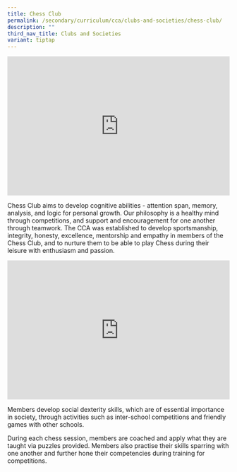 ```yaml
---
title: Chess Club
permalink: /secondary/curriculum/cca/clubs-and-societies/chess-club/
description: ""
third_nav_title: Clubs and Societies
variant: tiptap
---
```

<div class="iframe-wrapper">
<iframe height="315" width="100%" allowfullscreen="true" frameborder="0" src="https://www.youtube.com/embed/dlB6ekRzcGQ?si=1QcZWnzmeRJdnfya"></iframe>
</div>
<p>Chess Club aims to develop cognitive abilities - attention span, memory,
analysis, and logic for personal growth. Our philosophy is a healthy mind
through competitions, and support and encouragement for one another through
teamwork. The CCA was established to develop sportsmanship, integrity,
honesty, excellence, mentorship and empathy in members of the Chess Club,
and to nurture them to be able to play Chess during their leisure with
enthusiasm and passion.</p>
<div class="iframe-wrapper">
<iframe height="315" width="100%" allowfullscreen="true" frameborder="0" src="https://docs.google.com/presentation/d/e/2PACX-1vRHloxo9A1aR0bUcsvfPtFgfspxIUCm7JfFwC6Od3jzXJLbLMumUKy0azdHwOtUq832if74qWcNd96E/embed?start=true&amp;loop=true&amp;delayms=3000"></iframe>
</div>
<p>Members develop social dexterity skills, which are of essential importance
in society, through activities such as inter-school competitions and friendly
games with other schools.&nbsp;&nbsp;</p>
<p>During each chess session, members are coached and apply what they are
taught via puzzles provided. Members also practise their skills sparring
with one another and further hone their competencies during training for
competitions.</p>
<p></p>